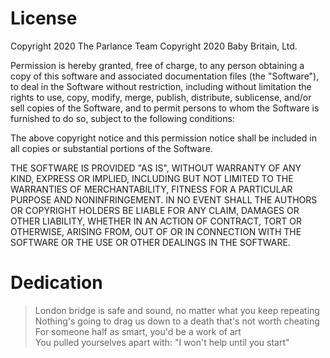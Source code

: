 
License
=======

Copyright 2020 The Parlance Team
Copyright 2020 Baby Britain, Ltd.

Permission is hereby granted, free of charge, to any person obtaining a copy of
this software and associated documentation files (the "Software"), to deal in
the Software without restriction, including without limitation the rights to
use, copy, modify, merge, publish, distribute, sublicense, and/or sell copies of
the Software, and to permit persons to whom the Software is furnished to do so,
subject to the following conditions:

The above copyright notice and this permission notice shall be included in all
copies or substantial portions of the Software.

THE SOFTWARE IS PROVIDED "AS IS", WITHOUT WARRANTY OF ANY KIND, EXPRESS OR
IMPLIED, INCLUDING BUT NOT LIMITED TO THE WARRANTIES OF MERCHANTABILITY, FITNESS
FOR A PARTICULAR PURPOSE AND NONINFRINGEMENT. IN NO EVENT SHALL THE AUTHORS OR
COPYRIGHT HOLDERS BE LIABLE FOR ANY CLAIM, DAMAGES OR OTHER LIABILITY, WHETHER
IN AN ACTION OF CONTRACT, TORT OR OTHERWISE, ARISING FROM, OUT OF OR IN
CONNECTION WITH THE SOFTWARE OR THE USE OR OTHER DEALINGS IN THE SOFTWARE.


Dedication
==========

> London bridge is safe and sound, no matter what you keep repeating  
> Nothing's going to drag us down to a death that's not worth cheating  
> For someone half as smart, you'd be a work of art  
> You pulled yourselves apart with: "I won't help until you start"  

